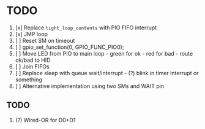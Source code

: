 # TODO

1. [x] Replace `tight_loop_contents` with PIO FIFO interrupt
2. [x] JMP loop
3. [ ] Reset SM on timeout
4. [ ] gpio_set_function(0, GPIO_FUNC_PIO0);
5. [ ] Move LED from PIO to main loop
       - green for ok
       - red for bad
       - route ok/bad to HID
6. [ ] Join FIFOs
7. [ ] Replace sleep with queue wait/interrupt
       - (?) blink in timer interrupt or something
8. [ ] Alternative implementation using two SMs and WAIT pin

## TODO
1. (?) Wired-OR for D0+D1 